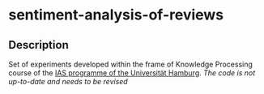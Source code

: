 # sentiment-analysis-of-reviews

## Description

Set of experiments developed within the frame of Knowledge Processing course of the [IAS programme of the Universität Hamburg](https://www.master-intelligent-adaptive-systems.com/). *The code is not up-to-date and needs to be revised* 
